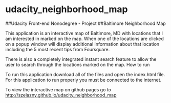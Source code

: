 # udacity_neighborhood_map

##Udacity Front-end Nonodegree - Project 
##Baltimore Neighborhood Map


This application is an interactive map of Baltimore, MD with locations that I am interested in marked on the map. When one of the locations are clicked on a popup window will display additional information about that location including the 5 most recent tips from Foursquare.

There is also a completely integrated instant search feature to allow the user to search through the locations marked on the map.
How to run

To run this application download all of the files and open the index.html file. For this application to run properly you must be connected to the internet.

To view the interactive map on github pages go to http://szelazny.github.io/udacity_neighborhood_map

